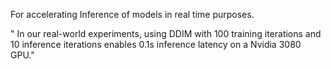 For accelerating Inference of models in real time purposes.

" In our real-world experiments,
using DDIM with 100 training iterations and 10 inference
iterations enables 0.1s inference latency on a Nvidia 3080
GPU."